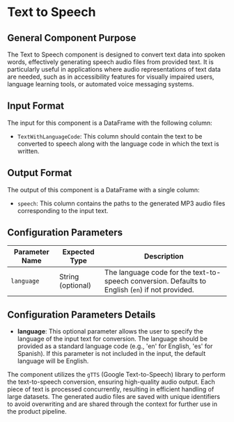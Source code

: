 # Text to Speech

## General Component Purpose

The Text to Speech component is designed to convert text data into spoken words, effectively generating speech audio files from provided text. It is particularly useful in applications where audio representations of text data are needed, such as in accessibility features for visually impaired users, language learning tools, or automated voice messaging systems.

## Input Format

The input for this component is a DataFrame with the following column:

- `TextWithLanguageCode`: This column should contain the text to be converted to speech along with the language code in which the text is written.

## Output Format

The output of this component is a DataFrame with a single column:

- `speech`: This column contains the paths to the generated MP3 audio files corresponding to the input text.

## Configuration Parameters

| Parameter Name | Expected Type       | Description                                   |
| -------------- | ------------------- | --------------------------------------------- |
| `language`     | String (optional)   | The language code for the text-to-speech conversion. Defaults to English (`en`) if not provided. |

## Configuration Parameters Details

- **language**: This optional parameter allows the user to specify the language of the input text for conversion. The language should be provided as a standard language code (e.g., 'en' for English, 'es' for Spanish). If this parameter is not included in the input, the default language will be English.

The component utilizes the `gTTS` (Google Text-to-Speech) library to perform the text-to-speech conversion, ensuring high-quality audio output. Each piece of text is processed concurrently, resulting in efficient handling of large datasets. The generated audio files are saved with unique identifiers to avoid overwriting and are shared through the context for further use in the product pipeline.